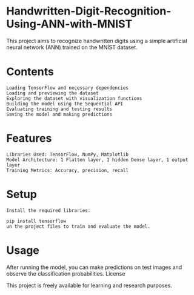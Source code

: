 # Handwritten-Digit-Recognition-Using-ANN-with-MNIST
This project aims to recognize handwritten digits using a simple artificial neural network (ANN) trained on the MNIST dataset.

# Contents

    Loading TensorFlow and necessary dependencies
    Loading and previewing the dataset
    Exploring the dataset with visualization functions
    Building the model using the Sequential API
    Evaluating training and testing results
    Saving the model and making predictions

# Features

    Libraries Used: TensorFlow, NumPy, Matplotlib
    Model Architecture: 1 Flatten layer, 1 hidden Dense layer, 1 output layer
    Training Metrics: Accuracy, precision, recall

# Setup

    Install the required libraries:

    pip install tensorflow
    un the project files to train and evaluate the model.

# Usage

After running the model, you can make predictions on test images and observe the classification probabilities.
License

This project is freely available for learning and research purposes.
